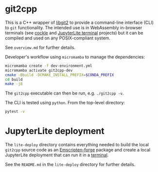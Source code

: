 # git2cpp

This is a C++ wrapper of [libgit2](https://libgit2.org/) to provide a command-line interface (CLI)
to `git` functionality. The intended use is in WebAssembly in-browser terminals (see
[cockle](https://github.com/jupyterlite/cockle) and
[JupyterLite terminal](https://github.com/jupyterlite/terminal) projects) but it can be compiled and
used on any POSIX-compliant system.

See `overview.md` for further details.

Developer's workflow using `micromamba` to manage the dependencies:

```bash
micromamba create -f dev-environment.yml
micromamba activate git2cpp-dev
cmake -Bbuild -DCMAKE_INSTALL_PREFIX=$CONDA_PREFIX
cd build
make -j8
```

The `git2cpp` executable can then be run, e.g. `./git2cpp -v`.

The CLI is tested using `python`. From the top-level directory:

```bash
pytest -v
```

# JupyterLite deployment

The `lite-deploy` directory contains everything needed to build the local `git2cpp` source code as
an [Emscripten-forge](https://emscripten-forge.org/) package and create a local JupyterLite
deployment that can run it in a [terminal](https://github.com/jupyterlite/terminal).

See the `README.md` in the `lite-deploy` directory for further details.
